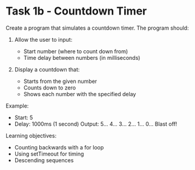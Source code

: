 # Task 1b - Countdown Timer

Create a program that simulates a countdown timer. The program should:

1. Allow the user to input:
   - Start number (where to count down from)
   - Time delay between numbers (in milliseconds)

2. Display a countdown that:
   - Starts from the given number
   - Counts down to zero
   - Shows each number with the specified delay

Example:
- Start: 5
- Delay: 1000ms (1 second)
Output: 5... 4... 3... 2... 1... 0... Blast off!

Learning objectives:
- Counting backwards with a for loop
- Using setTimeout for timing
- Descending sequences
